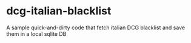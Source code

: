 # dcg-italian-blacklist
A sample quick-and-dirty code that fetch italian DCG blacklist and save them in a local sqlite DB
